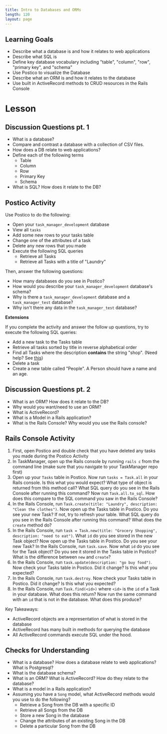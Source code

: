 ```yaml
---
title: Intro to Databases and ORMs
length: 120
layout: page
---
```


## Learning Goals

* Describe what a database is and how it relates to web applications
* Describe what SQL is
* Define key database vocabulary including "table", "column", "row", "primary key", and "schema"
* Use Postico to visualize the Database
* Describe what an ORM is and how it relates to the database
* Use built in ActiveRecord methods to CRUD resources in the Rails Console  

# Lesson

## Discussion Questions pt. 1

* What is a database?
* Compare and contrast a database with a collection of CSV files.
* How does a DB relate to web applications?
* Define each of the following terms
    * Table
    * Column
    * Row
    * Primary Key
    * Schema
* What is SQL? How does it relate to the DB?

## Postico Activity

Use Postico to do the following:

* Open your `task_manager_development` database
* View all `tasks`
* Add some new rows to your tasks table
* Change one of the attributes of a task
* Delete any new rows that you made
* Execute the following SQL queries
    * Retrieve all Tasks
    * Retrieve all Tasks with a title of "Laundry"

Then, answer the following questions:

* How many databases do you see in Postico?
* How would you describe your `task_manager_development` database's schema?
* Why is there a `task_manager_development` database and a `task_manager_test` database?
* Why isn't there any data in the `task_manager_test` database?

**Extensions**

If you complete the activity and answer the follow up questions, try to execute the following SQL queries:

* Add a new task to the Tasks table
* Retrieve all tasks sorted by title in reverse alphabetical order
* Find all Tasks where the description **contains** the string "shop". (Need help? See [this](https://www.postgresql.org/docs/8.3/functions-matching.html))
* Delete a task
* Create a new table called "People". A Person should have a name and an age.

## Discussion Questions pt. 2

* What is an ORM? How does it relate to the DB?
* Why would you want/need to use an ORM?
* What is ActiveRecord?
* What is a Model in a Rails application?
* What is the Rails Console? Why would you use the Rails console?

## Rails Console Activity

1. First, open Postico and double check that you have deleted any tasks you made during the Postico Activity
1. In TaskManager, open up the Rails console by running `rails c` from the command line (make sure that you navigate to your TaskManager repo first)
1. Open up your `Tasks` table in Postico. Now run `tasks = Task.all` in your Rails console. Is this what you would expect? What type of object is returned from this method call? What SQL query do you see in the Rails Console after running this command? Now run `Task.all.to_sql`. How does this compare to the SQL command you saw in the Rails Console?
1. In the Rails Console, run `Task.create(title: "Laundry", description: "Clean the clothes")`. Now open up the Tasks table in Postico. Do you see your new Task? If not, try to refresh your table. What SQL query do you see in the Rails Console after running this command? What does the `create` method do?
1. In the Rails Console, run `task = Task.new(title: "Grocery Shopping", description: "need to eat")`. What `id` do you see stored in the new Task object? Now open up the Tasks table in Postico. Do you see your new Task? In the Rails Console, run `task.save`. Now what `id` do you see for the Task object? Do you see it stored in the Tasks table in Postico? What is the difference between `new` and `create`?
1. In the Rails Console, run `task.update(description: "go buy food")`. Now check your Tasks table in Postico. Did it change? Is this what you expected?
1. In the Rails Console, run `task.destroy`. Now check your Tasks table in Postico. Did it change? Is this what you expected?
1. In the Rails Console, run `Task.find(<id>)` where `<id>` is the `id` of a Task in your database. What does this return? Now run the same command with an `id` that is not in the database. What does this produce?

Key Takeaways:

* ActiveRecord objects are a representation of what is stored in the database
* ActiveRecord has many built in methods for querying the database
* All ActiveRecord commands execute SQL under the hood.

## Checks for Understanding

* What is a database? How does a database relate to web applications? What is Postgresql?
* What is the database schema?
* What is an ORM? What is ActiveRecord? How do they relate to the database?
* What is a model in a Rails application?
* Assuming you have a `Song` model, what ActiveRecord methods would you use to do the following?
    * Retrieve a Song from the DB with a specific ID
    * Retrieve all Songs from the DB
    * Store a new Song in the database
    * Change the attributes of an existing Song in the DB
    * Delete a particular Song from the DB
